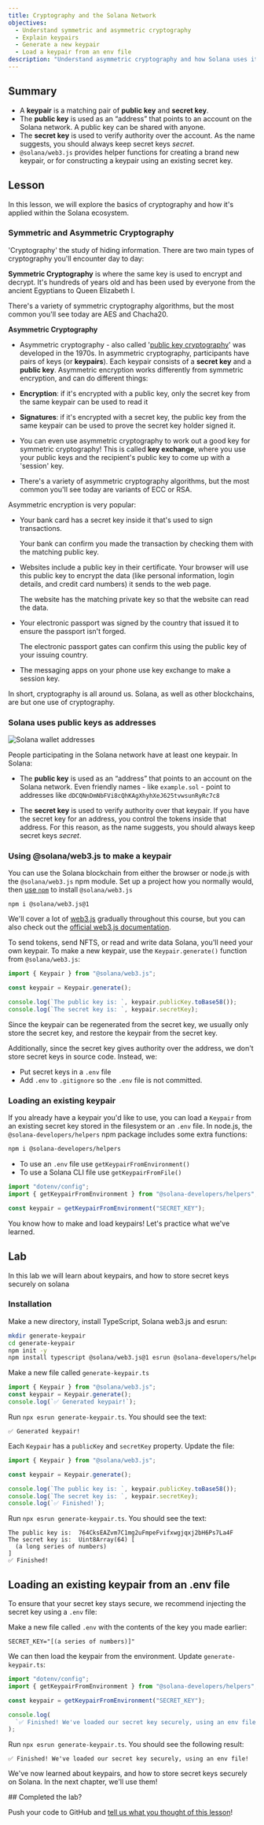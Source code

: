 ```yaml
---
title: Cryptography and the Solana Network
objectives:
  - Understand symmetric and asymmetric cryptography
  - Explain keypairs
  - Generate a new keypair
  - Load a keypair from an env file
description: "Understand asymmetric cryptography and how Solana uses it."
---
```


## Summary

- A **keypair** is a matching pair of **public key** and **secret key**.
- The **public key** is used as an “address” that points to an account on the
  Solana network. A public key can be shared with anyone.
- The **secret key** is used to verify authority over the account. As the name
  suggests, you should always keep secret keys _secret_.
- `@solana/web3.js` provides helper functions for creating a brand new keypair,
  or for constructing a keypair using an existing secret key.

## Lesson

In this lesson, we will explore the basics of cryptography and how it's applied
within the Solana ecosystem.

### Symmetric and Asymmetric Cryptography

'Cryptography' the study of hiding information. There are two main types of
cryptography you'll encounter day to day:

**Symmetric Cryptography** is where the same key is used to encrypt and decrypt.
It's hundreds of years old and has been used by everyone from the ancient
Egyptians to Queen Elizabeth I.

There's a variety of symmetric cryptography algorithms, but the most common
you'll see today are AES and Chacha20.

**Asymmetric Cryptography**

- Asymmetric cryptography - also called
  '[public key cryptography](https://en.wikipedia.org/wiki/Public-key_cryptography)'
  was developed in the 1970s. In asymmetric cryptography, participants have
  pairs of keys (or **keypairs**). Each keypair consists of a **secret key** and
  a **public key**. Asymmetric encryption works differently from symmetric
  encryption, and can do different things:

- **Encryption**: if it's encrypted with a public key, only the secret key from
  the same keypair can be used to read it
- **Signatures**: if it's encrypted with a secret key, the public key from the
  same keypair can be used to prove the secret key holder signed it.
- You can even use asymmetric cryptography to work out a good key for symmetric
  cryptography! This is called **key exchange**, where you use your public keys
  and the recipient's public key to come up with a 'session' key.
- There's a variety of asymmetric cryptography algorithms, but the most common
  you'll see today are variants of ECC or RSA.

Asymmetric encryption is very popular:

- Your bank card has a secret key inside it that's used to sign transactions.

  Your bank can confirm you made the transaction by checking them with the
  matching public key.

- Websites include a public key in their certificate. Your browser will use this
  public key to encrypt the data (like personal information, login details, and
  credit card numbers) it sends to the web page.

  The website has the matching private key so that the website can read the
  data.

- Your electronic passport was signed by the country that issued it to ensure
  the passport isn't forged.

  The electronic passport gates can confirm this using the public key of your
  issuing country.

- The messaging apps on your phone use key exchange to make a session key.

In short, cryptography is all around us. Solana, as well as other blockchains,
are but one use of cryptography.

### Solana uses public keys as addresses

![Solana wallet addresses](/public/assets/courses/unboxed/wallet-addresses.svg)

People participating in the Solana network have at least one keypair. In Solana:

- The **public key** is used as an “address” that points to an account on the
  Solana network. Even friendly names - like `example.sol` - point to addresses
  like `dDCQNnDmNbFVi8cQhKAgXhyhXeJ625tvwsunRyRc7c8`

- The **secret key** is used to verify authority over that keypair. If you have
  the secret key for an address, you control the tokens inside that address. For
  this reason, as the name suggests, you should always keep secret keys
  _secret_.

### Using @solana/web3.js to make a keypair

You can use the Solana blockchain from either the browser or node.js with the
`@solana/web3.js` npm module. Set up a project how you normally would, then
[use `npm`](https://nodesource.com/blog/an-absolute-beginners-guide-to-using-npm/)
to install `@solana/web3.js`

```shell
npm i @solana/web3.js@1
```

We'll cover a lot of
[web3.js](https://solana.com/docs/clients/javascript-reference) gradually
throughout this course, but you can also check out the
[official web3.js documentation](https://solana.com/docs/clients/javascript-reference).

To send tokens, send NFTS, or read and write data Solana, you'll need your own
keypair. To make a new keypair, use the `Keypair.generate()` function from
`@solana/web3.js`:

```typescript
import { Keypair } from "@solana/web3.js";

const keypair = Keypair.generate();

console.log(`The public key is: `, keypair.publicKey.toBase58());
console.log(`The secret key is: `, keypair.secretKey);
```

<Callout type="warning" title="Do not include secret keys in your source code">

Since the keypair can be regenerated from the secret key, we usually only store
the secret key, and restore the keypair from the secret key.

Additionally, since the secret key gives authority over the address, we don't
store secret keys in source code. Instead, we:

- Put secret keys in a `.env` file
- Add `.env` to `.gitignore` so the `.env` file is not committed.

</Callout>

### Loading an existing keypair

If you already have a keypair you'd like to use, you can load a `Keypair` from
an existing secret key stored in the filesystem or an `.env` file. In node.js,
the `@solana-developers/helpers` npm package includes some extra functions:

```bash
npm i @solana-developers/helpers
```

- To use an `.env` file use `getKeypairFromEnvironment()`
- To use a Solana CLI file use `getKeypairFromFile()`

```typescript
import "dotenv/config";
import { getKeypairFromEnvironment } from "@solana-developers/helpers";

const keypair = getKeypairFromEnvironment("SECRET_KEY");
```

You know how to make and load keypairs! Let's practice what we've learned.

## Lab

In this lab we will learn about keypairs, and how to store secret keys securely
on solana

### Installation

Make a new directory, install TypeScript, Solana web3.js and esrun:

```bash
mkdir generate-keypair
cd generate-keypair
npm init -y
npm install typescript @solana/web3.js@1 esrun @solana-developers/helpers@2
```

Make a new file called `generate-keypair.ts`

```typescript
import { Keypair } from "@solana/web3.js";
const keypair = Keypair.generate();
console.log(`✅ Generated keypair!`);
```

Run `npx esrun generate-keypair.ts`. You should see the text:

```
✅ Generated keypair!
```

Each `Keypair` has a `publicKey` and `secretKey` property. Update the file:

```typescript
import { Keypair } from "@solana/web3.js";

const keypair = Keypair.generate();

console.log(`The public key is: `, keypair.publicKey.toBase58());
console.log(`The secret key is: `, keypair.secretKey);
console.log(`✅ Finished!`);
```

Run `npx esrun generate-keypair.ts`. You should see the text:

```
The public key is:  764CksEAZvm7C1mg2uFmpeFvifxwgjqxj2bH6Ps7La4F
The secret key is:  Uint8Array(64) [
  (a long series of numbers)
]
✅ Finished!
```

## Loading an existing keypair from an .env file

To ensure that your secret key stays secure, we recommend injecting the secret
key using a `.env` file:

Make a new file called `.env` with the contents of the key you made earlier:

```env
SECRET_KEY="[(a series of numbers)]"
```

We can then load the keypair from the environment. Update `generate-keypair.ts`:

```typescript
import "dotenv/config";
import { getKeypairFromEnvironment } from "@solana-developers/helpers";

const keypair = getKeypairFromEnvironment("SECRET_KEY");

console.log(
  `✅ Finished! We've loaded our secret key securely, using an env file!`,
);
```

Run `npx esrun generate-keypair.ts`. You should see the following result:

```text
✅ Finished! We've loaded our secret key securely, using an env file!
```

We've now learned about keypairs, and how to store secret keys securely on
Solana. In the next chapter, we'll use them!

<Callout type="success">
## Completed the lab?

Push your code to GitHub and
[tell us what you thought of this lesson](https://form.typeform.com/to/IPH0UGz7#answers-lesson=ee06a213-5d74-4954-846e-cba883bc6db1)!
</Callout>
